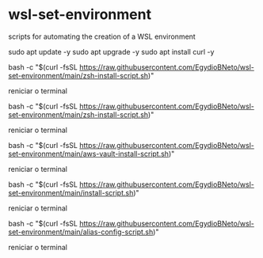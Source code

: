 # wsl-set-environment
scripts for automating the creation of a WSL environment

sudo apt update -y
sudo apt upgrade -y
sudo apt install curl -y

bash -c "$(curl -fsSL https://raw.githubusercontent.com/EgydioBNeto/wsl-set-environment/main/zsh-install-script.sh)"

reniciar o terminal

bash -c "$(curl -fsSL https://raw.githubusercontent.com/EgydioBNeto/wsl-set-environment/main/zsh-install-script.sh)"

reniciar o terminal

bash -c "$(curl -fsSL https://raw.githubusercontent.com/EgydioBNeto/wsl-set-environment/main/aws-vault-install-script.sh)"

reniciar o terminal

bash -c "$(curl -fsSL https://raw.githubusercontent.com/EgydioBNeto/wsl-set-environment/main/install-script.sh)"

reniciar o terminal

bash -c "$(curl -fsSL https://raw.githubusercontent.com/EgydioBNeto/wsl-set-environment/main/alias-config-script.sh)"

reniciar o terminal